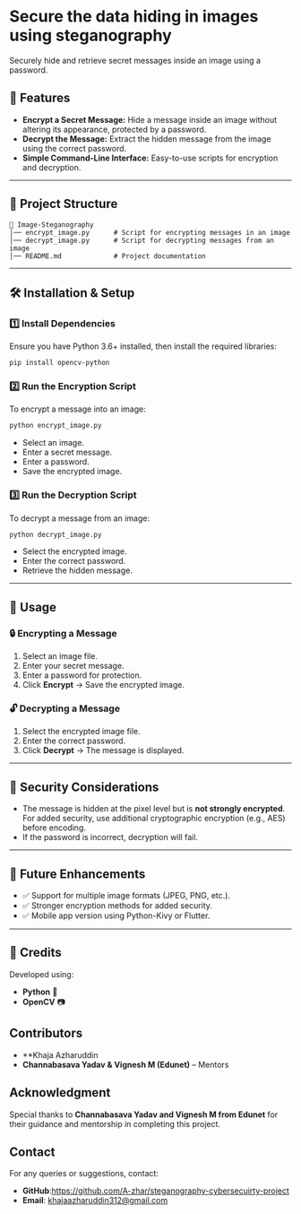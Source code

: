 # Secure the data hiding in images using steganography 
Securely hide and retrieve secret messages inside an image using a password.

## 📌 Features
- **Encrypt a Secret Message:** Hide a message inside an image without altering its appearance, protected by a password.
- **Decrypt the Message:** Extract the hidden message from the image using the correct password.
- **Simple Command-Line Interface:** Easy-to-use scripts for encryption and decryption.

---

## 📂 Project Structure
```
📁 Image-Steganography
│── encrypt_image.py      # Script for encrypting messages in an image
│── decrypt_image.py      # Script for decrypting messages from an image
│── README.md             # Project documentation
```

---

## 🛠 Installation & Setup

### 1️⃣ Install Dependencies
Ensure you have Python 3.6+ installed, then install the required libraries:
```bash
pip install opencv-python
```

### 2️⃣ Run the Encryption Script
To encrypt a message into an image:
```bash
python encrypt_image.py
```
- Select an image.
- Enter a secret message.
- Enter a password.
- Save the encrypted image.

### 3️⃣ Run the Decryption Script
To decrypt a message from an image:
```bash
python decrypt_image.py
```
- Select the encrypted image.
- Enter the correct password.
- Retrieve the hidden message.

---

## 🎯 Usage

### 🔒 Encrypting a Message
1. Select an image file.
2. Enter your secret message.
3. Enter a password for protection.
4. Click **Encrypt** → Save the encrypted image.

### 🔓 Decrypting a Message
1. Select the encrypted image file.
2. Enter the correct password.
3. Click **Decrypt** → The message is displayed.

---

## 🔐 Security Considerations
- The message is hidden at the pixel level but is **not strongly encrypted**. For added security, use additional cryptographic encryption (e.g., AES) before encoding.
- If the password is incorrect, decryption will fail.

---

## 🚀 Future Enhancements
- ✅ Support for multiple image formats (JPEG, PNG, etc.).
- ✅ Stronger encryption methods for added security.
- ✅ Mobile app version using Python-Kivy or Flutter.

---

## 🎨 Credits
Developed using:
- **Python** 🐍
- **OpenCV** 📷


## Contributors
- **Khaja Azharuddin
- **Channabasava Yadav & Vignesh M (Edunet)** – Mentors

## Acknowledgment
Special thanks to **Channabasava Yadav and Vignesh M from Edunet** for their guidance and mentorship in completing this project.

## Contact
For any queries or suggestions, contact:
- **GitHub**:https://github.com/A-zhar/steganography-cybersecuirty-project
- **Email**: khajaazharuddin312@gmail.com
